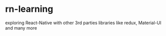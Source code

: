 # rn-learning
exploring React-Native with other 3rd parties libraries like redux, Material-UI and many more
